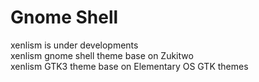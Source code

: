 Gnome Shell 
============


xenlism is under developments    
xenlism gnome shell theme base on Zukitwo    
xenlism GTK3 theme base on Elementary OS GTK themes   
